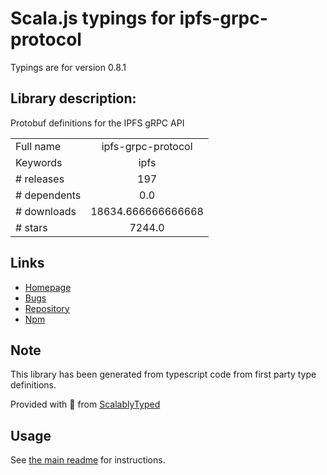 
# Scala.js typings for ipfs-grpc-protocol

Typings are for version 0.8.1

## Library description:
Protobuf definitions for the IPFS gRPC API

|                    |                 |
| ------------------ | :-------------: |
| Full name          | ipfs-grpc-protocol |
| Keywords           | ipfs |
| # releases         | 197 |
| # dependents       | 0.0 |
| # downloads        | 18634.666666666668 |
| # stars            | 7244.0 |

## Links
- [Homepage](https://github.com/ipfs/js-ipfs/tree/master/packages/ipfs-grpc-protocol#readme)
- [Bugs](https://github.com/ipfs/js-ipfs/issues)
- [Repository](https://github.com/ipfs/js-ipfs)
- [Npm](https://www.npmjs.com/package/ipfs-grpc-protocol)
    


## Note
This library has been generated from typescript code from first party type definitions.

Provided with :purple_heart: from [ScalablyTyped](https://github.com/oyvindberg/ScalablyTyped)

## Usage
See [the main readme](../../readme.md) for instructions.


